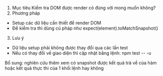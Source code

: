 1. Mục tiêu
Kiểm tra DOM được render có đúng với mong muốn không?
2. Phương pháp
- Setup các dữ liệu cần thiết để render DOM
- Để kiểm tra thì dùng cú pháp như expect(element).toMatchSnapshot()
3. Lưu ý
- Dữ liệu setup phải không được thay đổi qua các lần test
- Nếu có thay đổi về giao diện thì cập nhật bằng lệnh: npm test -- -u


Bổ sung: nghiên cứu thêm xem có snapshot được kết quả trả về của hàm hoặc kết quả thực thi của 1 khối lệnh hay không